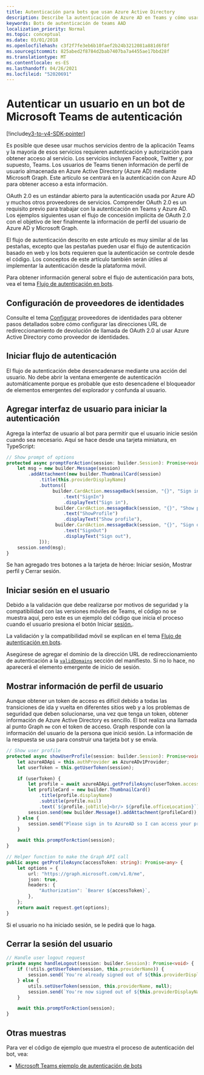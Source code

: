 ```yaml
---
title: Autenticación para bots que usan Azure Active Directory
description: Describe la autenticación de Azure AD en Teams y cómo usarla en los bots
keywords: Bots de autenticación de teams AAD
localization_priority: Normal
ms.topic: conceptual
ms.date: 03/01/2018
ms.openlocfilehash: c3f2f7fe3eb6b10faef2b24b3212081a881d6f8f
ms.sourcegitcommit: 825abed2f8784d2bab7407ba7a4455ae17bbd28f
ms.translationtype: MT
ms.contentlocale: es-ES
ms.lasthandoff: 04/26/2021
ms.locfileid: "52020691"
---
```

# <a name="authenticate-a-user-in-a-microsoft-teams-bot"></a>Autenticar un usuario en un bot de Microsoft Teams de autenticación

[!include[v3-to-v4-SDK-pointer](~/includes/v3-to-v4-pointer-bots.md)]

Es posible que desee usar muchos servicios dentro de la aplicación Teams y la mayoría de esos servicios requieren autenticación y autorización para obtener acceso al servicio. Los servicios incluyen Facebook, Twitter y, por supuesto, Teams. Los usuarios de Teams tienen información de perfil de usuario almacenada en Azure Active Directory (Azure AD) mediante Microsoft Graph. Este artículo se centrará en la autenticación con Azure AD para obtener acceso a esta información.

OAuth 2.0 es un estándar abierto para la autenticación usada por Azure AD y muchos otros proveedores de servicios. Comprender OAuth 2.0 es un requisito previo para trabajar con la autenticación en Teams y Azure AD. Los ejemplos siguientes usan el flujo de concesión implícita de OAuth 2.0 con el objetivo de leer finalmente la información de perfil del usuario de Azure AD y Microsoft Graph.

El flujo de autenticación descrito en este artículo es muy similar al de las pestañas, excepto que las pestañas pueden usar el flujo de autenticación basado en web y los bots requieren que la autenticación se controle desde el código. Los conceptos de este artículo también serán útiles al implementar la autenticación desde la plataforma móvil.

Para obtener información general sobre el flujo de autenticación para bots, vea el tema [Flujo de autenticación en bots](~/resources/bot-v3/bot-authentication/auth-flow-bot.md).

## <a name="configuring-identity-providers"></a>Configuración de proveedores de identidades

Consulte el tema [Configurar](~/concepts/authentication/configure-identity-provider.md) proveedores de identidades para obtener pasos detallados sobre cómo configurar las direcciones URL de redireccionamiento de devolución de llamada de OAuth 2.0 al usar Azure Active Directory como proveedor de identidades.

## <a name="initiate-authentication-flow"></a>Iniciar flujo de autenticación

El flujo de autenticación debe desencadenarse mediante una acción del usuario. No debe abrir la ventana emergente de autenticación automáticamente porque es probable que esto desencadene el bloqueador de elementos emergentes del explorador y confunda al usuario.

## <a name="add-ui-to-start-authentication"></a>Agregar interfaz de usuario para iniciar la autenticación

Agrega la interfaz de usuario al bot para permitir que el usuario inicie sesión cuando sea necesario. Aquí se hace desde una tarjeta miniatura, en TypeScript:

```typescript
// Show prompt of options
protected async promptForAction(session: builder.Session): Promise<void> {
    let msg = new builder.Message(session)
        .addAttachment(new builder.ThumbnailCard(session)
            .title(this.providerDisplayName)
            .buttons([
                 builder.CardAction.messageBack(session, "{}", "Sign in")
                     .text("SignIn")
                     .displayText("Sign in"),
                  builder.CardAction.messageBack(session, "{}", "Show profile")
                     .text("ShowProfile")
                     .displayText("Show profile"),
                  builder.CardAction.messageBack(session, "{}", "Sign out")
                     .text("SignOut")
                     .displayText("Sign out"),
            ]));
    session.send(msg);
}
```

Se han agregado tres botones a la tarjeta de héroe: Iniciar sesión, Mostrar perfil y Cerrar sesión.

## <a name="sign-the-user-in"></a>Iniciar sesión en el usuario

Debido a la validación que debe realizarse por motivos de seguridad y la compatibilidad con las versiones móviles de Teams, el código no se muestra aquí, pero este es un ejemplo del código que inicia el proceso cuando el usuario presiona el botón Iniciar [sesión.](https://github.com/OfficeDev/microsoft-teams-sample-auth-node/blob/e84020562d7c8b83f4a357a4a4d91298c5d2989d/src/dialogs/BaseIdentityDialog.ts#L154-L195).

La validación y la compatibilidad móvil se explican en el tema [Flujo de autenticación en bots](~/resources/bot-v3/bot-authentication/auth-flow-bot.md).

Asegúrese de agregar el dominio de la dirección URL de redireccionamiento de autenticación a la [`validDomains`](~/resources/schema/manifest-schema.md#validdomains) sección del manifiesto. Si no lo hace, no aparecerá el elemento emergente de inicio de sesión.

## <a name="showing-user-profile-information"></a>Mostrar información de perfil de usuario

Aunque obtener un token de acceso es difícil debido a todas las transiciones de ida y vuelta en diferentes sitios web y a los problemas de seguridad que deben solucionarse, una vez que tenga un token, obtener información de Azure Active Directory es sencillo. El bot realiza una llamada al punto Graph `me` con el token de acceso. Graph responde con la información del usuario de la persona que inició sesión. La información de la respuesta se usa para construir una tarjeta bot y se envía.

```typescript
// Show user profile
protected async showUserProfile(session: builder.Session): Promise<void> {
    let azureADApi = this.authProvider as AzureADv1Provider;
    let userToken = this.getUserToken(session);

    if (userToken) {
        let profile = await azureADApi.getProfileAsync(userToken.accessToken);
        let profileCard = new builder.ThumbnailCard()
            .title(profile.displayName)
            .subtitle(profile.mail)
            .text(`${profile.jobTitle}<br/> ${profile.officeLocation}`);
        session.send(new builder.Message().addAttachment(profileCard));
    } else {
        session.send("Please sign in to AzureAD so I can access your profile.");
    }

    await this.promptForAction(session);
}

// Helper function to make the Graph API call
public async getProfileAsync(accessToken: string): Promise<any> {
    let options = {
        url: "https://graph.microsoft.com/v1.0/me",
        json: true,
        headers: {
            "Authorization": `Bearer ${accessToken}`,
        },
    };
    return await request.get(options);
}
```

Si el usuario no ha iniciado sesión, se le pedirá que lo haga.

## <a name="sign-the-user-out"></a>Cerrar la sesión del usuario

```typescript
// Handle user logout request
private async handleLogout(session: builder.Session): Promise<void> {
    if (!utils.getUserToken(session, this.providerName)) {
        session.send(`You're already signed out of ${this.providerDisplayName}.`);
    } else {
        utils.setUserToken(session, this.providerName, null);
        session.send(`You're now signed out of ${this.providerDisplayName}.`);
    }

    await this.promptForAction(session);
}
```

## <a name="other-samples"></a>Otras muestras

Para ver el código de ejemplo que muestra el proceso de autenticación del bot, vea:

* [Microsoft Teams ejemplo de autenticación de bots](https://github.com/OfficeDev/microsoft-teams-sample-auth-node)
